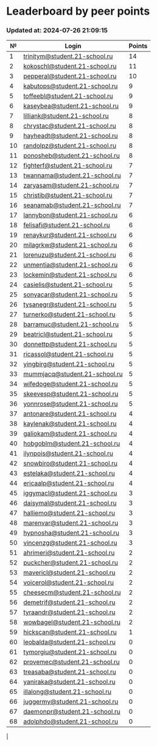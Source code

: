 # Leaderboard by peer points

### Updated at: 2024-07-26 21:09:15

| № | Login | Points |
|---|-------|--------|
|1|trinitym@student.21-school.ru|14|
|2|kokoschl@student.21-school.ru|11|
|3|pepperal@student.21-school.ru|10|
|4|kabutops@student.21-school.ru|9|
|5|toffeebl@student.21-school.ru|9|
|6|kaseybea@student.21-school.ru|9|
|7|lilliank@student.21-school.ru|8|
|8|chrystac@student.21-school.ru|8|
|9|hayheadt@student.21-school.ru|8|
|10|randolpz@student.21-school.ru|8|
|11|ponosheb@student.21-school.ru|8|
|12|fighterf@student.21-school.ru|7|
|13|twannama@student.21-school.ru|7|
|14|zaryasam@student.21-school.ru|7|
|15|christib@student.21-school.ru|7|
|16|seanamab@student.21-school.ru|7|
|17|lannybon@student.21-school.ru|6|
|18|felisafi@student.21-school.ru|6|
|19|renaykur@student.21-school.ru|6|
|20|milagrkw@student.21-school.ru|6|
|21|lorenuzu@student.21-school.ru|6|
|22|unmentia@student.21-school.ru|6|
|23|lockemin@student.21-school.ru|6|
|24|casielis@student.21-school.ru|5|
|25|sonyacar@student.21-school.ru|5|
|26|tysanegr@student.21-school.ru|5|
|27|turnerko@student.21-school.ru|5|
|28|barramuc@student.21-school.ru|5|
|29|beatricl@student.21-school.ru|5|
|30|donnettp@student.21-school.ru|5|
|31|ricassol@student.21-school.ru|5|
|32|yingbirg@student.21-school.ru|5|
|33|mummjacq@student.21-school.ru|5|
|34|wifedoge@student.21-school.ru|5|
|35|skeevesp@student.21-school.ru|5|
|36|yonnrose@student.21-school.ru|5|
|37|antonare@student.21-school.ru|4|
|38|kaylenak@student.21-school.ru|4|
|39|galiokam@student.21-school.ru|4|
|40|hobgoblm@student.21-school.ru|4|
|41|ilynpois@student.21-school.ru|4|
|42|snowbiro@student.21-school.ru|4|
|43|estelaka@student.21-school.ru|4|
|44|ericaalp@student.21-school.ru|4|
|45|iggymacl@student.21-school.ru|3|
|46|daisymal@student.21-school.ru|3|
|47|halliemo@student.21-school.ru|3|
|48|marenvar@student.21-school.ru|3|
|49|hypnosha@student.21-school.ru|3|
|50|vincenzg@student.21-school.ru|3|
|51|ahrimeri@student.21-school.ru|2|
|52|puckcher@student.21-school.ru|2|
|53|mavericl@student.21-school.ru|2|
|54|voicerol@student.21-school.ru|2|
|55|cheesecm@student.21-school.ru|2|
|56|demetrif@student.21-school.ru|2|
|57|tyraandr@student.21-school.ru|2|
|58|wowbagel@student.21-school.ru|2|
|59|hickscan@student.21-school.ru|1|
|60|leobalda@student.21-school.ru|0|
|61|tymorgiu@student.21-school.ru|0|
|62|provemec@student.21-school.ru|0|
|63|treasaba@student.21-school.ru|0|
|64|yaniraka@student.21-school.ru|0|
|65|illalong@student.21-school.ru|0|
|66|juggermy@student.21-school.ru|0|
|67|daemonpr@student.21-school.ru|0|
|68|adolphdo@student.21-school.ru|0|
|

